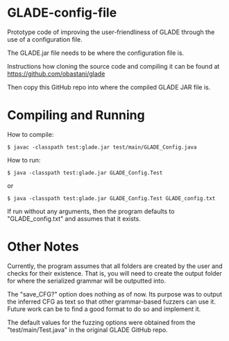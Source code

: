 # GLADE-config-file

Prototype code of improving the user-friendliness of GLADE through the use of a configuration file.

The GLADE.jar file needs to be where the configuration file is.

Instructions how cloning the source code and compiling it can be found at https://github.com/obastani/glade

Then copy this GitHub repo into where the compiled GLADE JAR file is.

Compiling and Running
====
How to compile:

    $ javac -classpath test:glade.jar test/main/GLADE_Config.java

How to run:

    $ java -classpath test:glade.jar GLADE_Config.Test
    
or 

    $ java -classpath test:glade.jar GLADE_Config.Test GLADE_config.txt

If run without any arguments, then the program defaults to "GLADE_config.txt" and assumes that it exists.

Other Notes
====
Currently, the program assumes that all folders are created by the user and checks for their existence. That is, you will need to create the output folder for where the serialized grammar will be outputted into. 

The "save_CFG?" option does nothing as of now. Its purpose was to output the inferred CFG as text so that other grammar-based fuzzers can use it. Future work can be to find a good format to do so and implement it.

The default values for the fuzzing options were obtained from the "test/main/Test.java" in the original GLADE GitHub repo.
